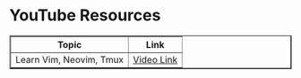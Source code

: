 <!DOCTYPE html>
<html lang="en">
<head>
    <meta charset="UTF-8">
    <meta name="viewport" content="width=device-width, initial-scale=1.0">
</head>
<body>

<h1>YouTube Resources</h1>

<table border="2">
    <thead>
        <tr>
            <th>Topic</th>
            <th>Link</th>
        </tr>
    </thead>
    <tbody>
        <tr>
            <td>Learn Vim, Neovim, Tmux</td>
            <td><a href="https://www.youtube.com/watch?v=yW0A6Je3bXI">Video Link</a></td>
        </tr>
        <!-- Add more rows for additional resources -->
    </tbody>
</table>

</body>
</html>

